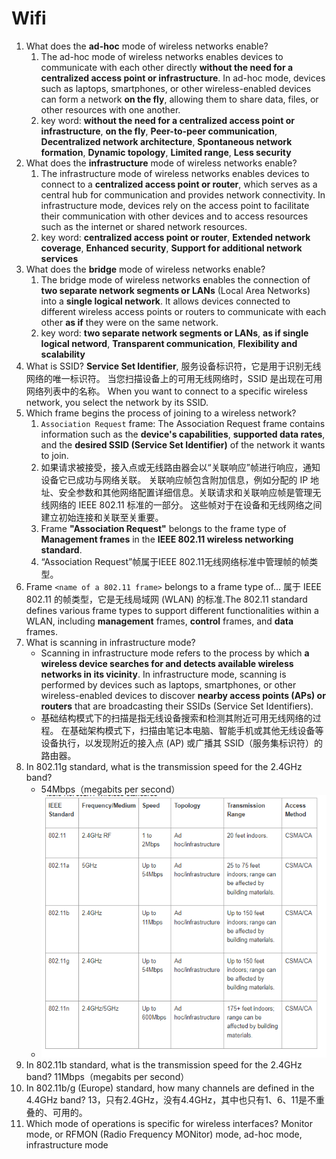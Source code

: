 # Wifi

1. What does the **ad-hoc** mode of wireless networks enable?
	1. The ad-hoc mode of wireless networks enables devices to communicate with each other directly **without the need for a centralized access point or infrastructure**. In ad-hoc mode, devices such as laptops, smartphones, or other wireless-enabled devices can form a network **on the fly**, allowing them to share data, files, or other resources with one another.
	2. key word: **without the need for a centralized access point or infrastructure**, **on the fly**, **Peer-to-peer communication**, **Decentralized network architecture**, **Spontaneous network formation**, **Dynamic topology**, **Limited range**, **Less security**
2. What does the **infrastructure** mode of wireless networks enable?
	1. The infrastructure mode of wireless networks enables devices to connect to a **centralized access point or router**, which serves as a central hub for communication and provides network connectivity. In infrastructure mode, devices rely on the access point to facilitate their communication with other devices and to access resources such as the internet or shared network resources.
	2. key word: **centralized access point or router**, **Extended network coverage**, **Enhanced security**, **Support for additional network services**
3. What does the **bridge** mode of wireless networks enable?
	1. The bridge mode of wireless networks enables the connection of **two separate network segments or LANs** (Local Area Networks) into a **single logical network**. It allows devices connected to different wireless access points or routers to communicate with each other **as if** they were on the same network.
	2. key word: **two separate network segments or LANs**, **as if single logical netword**, **Transparent communication**, **Flexibility and scalability**
4. What is SSID?
	**Service Set Identifier**, 服务设备标识符，它是用于识别无线网络的唯一标识符。 当您扫描设备上的可用无线网络时，SSID 是出现在可用网络列表中的名称。 When you want to connect to a specific wireless network, you select the network by its SSID.
5. Which frame begins the process of joining to a wireless network?
	1. `Association Request` frame: The Association Request frame contains information such as the **device's capabilities**, **supported data rates**, and the **desired SSID (Service Set Identifier)** of the network it wants to join.
	2. 如果请求被接受，接入点或无线路由器会以“关联响应”帧进行响应，通知设备它已成功与网络关联。 关联响应帧包含附加信息，例如分配的 IP 地址、安全参数和其他网络配置详细信息。关联请求和关联响应帧是管理无线网络的 IEEE 802.11 标准的一部分。 这些帧对于在设备和无线网络之间建立初始连接和关联至关重要。
	3. Frame **"Association Request"** belongs to the frame type of **Management frames** in the **IEEE 802.11 wireless networking standard**.
	4. “Association Request”帧属于IEEE 802.11无线网络标准中管理帧的帧类型。
6. Frame `<name of a 802.11 frame>` belongs to a frame type of...
	属于 IEEE 802.11 的帧类型，它是无线局域网 (WLAN) 的标准.The 802.11 standard defines various frame types to support different functionalities within a WLAN, including **management** frames, **control** frames, and **data** frames. 
7. What is scanning in infrastructure mode?
	- Scanning in infrastructure mode refers to the process by which **a wireless device searches for and detects available wireless networks in its vicinity**. In infrastructure mode, scanning is performed by devices such as laptops, smartphones, or other wireless-enabled devices to discover **nearby access points (APs) or routers** that are broadcasting their SSIDs (Service Set Identifiers).
	- 基础结构模式下的扫描是指无线设备搜索和检测其附近可用无线网络的过程。 在基础架构模式下，扫描由笔记本电脑、智能手机或其他无线设备等设备执行，以发现附近的接入点 (AP) 或广播其 SSID（服务集标识符）的路由器。
8. In 802.11g standard, what is the transmission speed for the 2.4GHz band?
	- 54Mbps（megabits per second）
	- ![](2023-05-22-14-55-09.png)
9.  In 802.11b standard, what is the transmission speed for the 2.4GHz band?
    11Mbps（megabits per second）
10. In 802.11b/g (Europe) standard, how many channels are defined in the 4.4GHz band?
    13，只有2.4GHz，没有4.4GHz，其中也只有1、6、11是不重叠的、可用的。
11. Which mode of operations is specific for wireless interfaces? 
    Monitor mode, or RFMON (Radio Frequency MONitor) mode, ad-hoc mode, infrastructure mode
